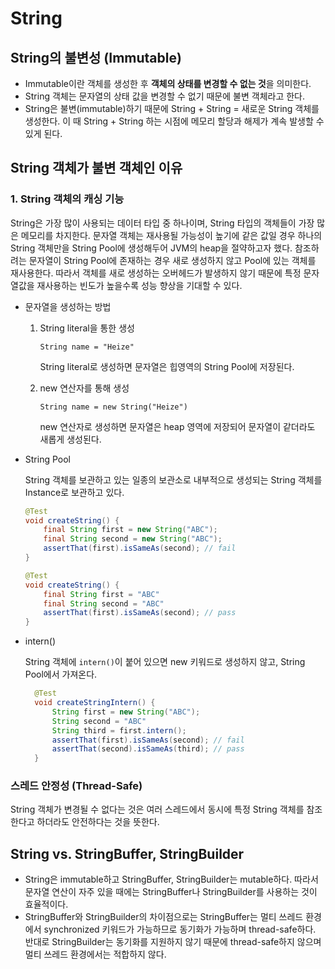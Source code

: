 # String
## String의 불변성 (Immutable)
- Immutable이란 객체를 생성한 후 **객체의 상태를 변경할 수 없는 것**을 의미한다.
- String 객체는 문자열의 상태 값을 변경할 수 없기 때문에 불변 객체라고 한다.
- String은 불변(immutable)하기 때문에 String + String = 새로운 String 객체를 생성한다. 이 때 String + String 하는 시점에 메모리 할당과 해제가 계속 발생할 수 있게 된다.

## String 객체가 불변 객체인 이유

### 1. String 객체의 캐싱 기능
    
String은 가장 많이 사용되는 데이터 타입 중 하나이며, String 타입의 객체들이 가장 많은 메모리를 차지한다. 문자열 객체는 재사용될 가능성이 높기에 같은 값일 경우 하나의 String 객체만을 String Pool에 생성해두어 JVM의 heap을 절약하고자 했다. 참조하려는 문자열이 String Pool에 존재하는 경우 새로 생성하지 않고 Pool에 있는 객체를 재사용한다. 따라서 객체를 새로 생성하는 오버헤드가 발생하지 않기 때문에 특정 문자열값을 재사용하는 빈도가 높을수록 성능 향상을 기대할 수 있다.

  - 문자열을 생성하는 방법
    1. String literal을 통한 생성

          `String name = "Heize"`
          
          String literal로 생성하면 문자열은 힙영역의 String Pool에 저장된다.

    2. new 연산자를 통해 생성 
          
          `String name = new String("Heize")`

          new 연산자로 생성하면 문자열은 heap 영역에 저장되어 문자열이 같더라도 새롭게 생성된다.

 - String Pool

    String 객체를 보관하고 있는 일종의 보관소로 내부적으로 생성되는 String 객체를 Instance로 보관하고 있다. 

    ```java
    @Test
    void createString() {
        final String first = new String("ABC");
        final String second = new String("ABC");
        assertThat(first).isSameAs(second); // fail
    }
    ```
    ```java
    @Test
    void createString() {
        final String first = "ABC"
        final String second = "ABC"
        assertThat(first).isSameAs(second); // pass
    }
    ```
- intern()
  
  String 객체에 `intern()`이 붙어 있으면 new 키워드로 생성하지 않고, String Pool에서 가져온다.

  ```java
    @Test
    void createStringIntern() {
        String first = new String("ABC");
        String second = "ABC"
        String third = first.intern();
        assertThat(first).isSameAs(second); // fail
        assertThat(second).isSameAs(third); // pass
    }
  ```

### 스레드 안정성 (Thread-Safe)
String 객체가 변경될 수 없다는 것은 여러 스레드에서 동시에 특정 String 객체를 참조한다고 하더라도 안전하다는 것을 뜻한다.


## String vs. StringBuffer, StringBuilder
- String은 immutable하고 StringBuffer, StringBuilder는 mutable하다. 따라서 문자열 연산이 자주 있을 때에는 StringBuffer나 StringBuilder를 사용하는 것이 효율적이다. 
- StringBuffer와 StringBuilder의 차이점으로는 StringBuffer는 멀티 쓰레드 환경에서 synchronized 키워드가 가능하므로 동기화가 가능하며 thread-safe하다. 반대로 StringBuilder는 동기화를 지원하지 않기 때문에 thread-safe하지 않으며 멀티 쓰레드 환경에서는 적합하지 않다.
